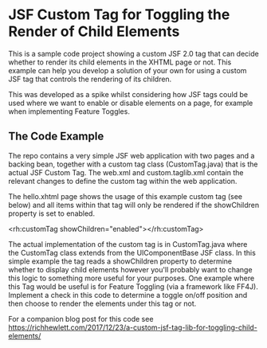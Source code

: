 # JSF Custom Tag for Toggling the Render of Child Elements  

This is a sample code project showing a custom JSF 2.0 tag that can decide whether to render its child elements in the XHTML page or not. This example can help you develop a solution of your own for using a custom JSF tag that controls the rendering of its children. 

This was developed as a spike whilst considering how JSF tags could be used where we want to enable or disable elements on a page, for example when implementing Feature Toggles. 

## The Code Example

The repo contains a very simple JSF web application with two pages and a backing bean, together with a custom tag class (CustomTag.java) that is the actual JSF Custom Tag. The web.xml and custom.taglib.xml contain the relevant changes to define the custom tag within the web application. 

The hello.xhtml page shows the usage of this example custom tag (see below) and all items within that tag will only be rendered if the showChildren property is set to enabled. 

<rh:customTag showChildren="enabled"></rh:customTag>

The actual implementation of the custom tag is in CustomTag.java where the CustomTag class extends from the UIComponentBase JSF class. In this simple example the tag reads a showChildren property to determine whether to display child elements however you'll probably want to change this logic to something more useful for your purposes. One example where this Tag would be useful is for Feature Toggling (via a framework like FF4J). Implement a check in this code to determine a toggle on/off position and then choose to render the elements under this tag or not. 

For a companion blog post for this code see https://richhewlett.com/2017/12/23/a-custom-jsf-tag-lib-for-toggling-child-elements/ 
